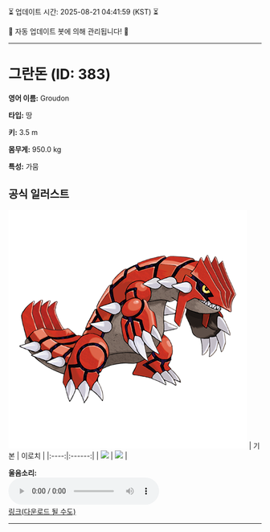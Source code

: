 
⏳ 업데이트 시간: 2025-08-21 04:41:59 (KST) ⏳

🤖 자동 업데이트 봇에 의해 관리됩니다! 🤖

---

# 그란돈 (ID: 383)
**영어 이름:** Groudon

**타입:** 땅

**키:** 3.5 m

**몸무게:** 950.0 kg

**특성:** 가뭄

## 공식 일러스트
![](https://raw.githubusercontent.com/PokeAPI/sprites/master/sprites/pokemon/other/official-artwork/383.png)
| 기본 | 이로치 |
|:----:|:------:|
| <img src="http://play.pokemonshowdown.com/sprites/ani/groudon.gif" width="200"> | <img src="http://play.pokemonshowdown.com/sprites/ani-shiny/groudon.gif" width="200"> |

**울음소리:**<br><audio controls src="https://raw.githubusercontent.com/PokeAPI/cries/main/cries/pokemon/latest/383.ogg"></audio><br> [링크(다운로드 될 수도)](https://raw.githubusercontent.com/PokeAPI/cries/main/cries/pokemon/latest/383.ogg)


---
